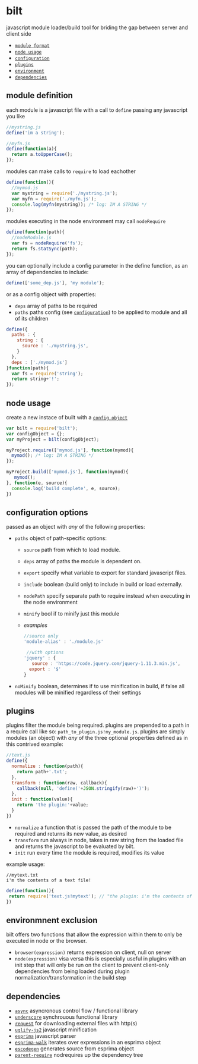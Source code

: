 # bilt
javascript module loader/build tool for briding the gap between server and client side
 - [`module format`](#module-definition)
 - [`node usage`](#node-usage)
 - [`configuration`](#configuration-options)
 - [`plugins`](#plugins)
 - [`environment`](#environmnent-exclusion)
 - [`dependencies`](#dependencies)

## module definition
each module is a javascript file with a call to `define` passing any javascript you like
~~~ Javascript
//mystring.js
define('im a string');
~~~
~~~ Javascript
//myfn.js
define(function(a){
  return a.toUpperCase();
});
~~~
modules can make calls to `require` to load eachother
~~~ Javascript
define(function(){
  //mymod.js
  var mystring = require('./mystring.js');
  var myfn = require('./myfn.js');
  console.log(myfn(mystring)); /* log: IM A STRING */
});
~~~
modules executing in the node environment may call `nodeRequire`
~~~ Javascript
define(function(path){
  //nodeModule.js
  var fs = nodeRequire('fs');
  return fs.statSync(path);
});
~~~
you can optionally include a config parameter in the define function, as an array of dependencies to include:
~~~ Javascript
define(['some_dep.js'], 'my module');
~~~
or as a config object with properties:
 - `deps` array of paths to be required
 - `paths` paths config (see [`configuration`](#configuration-options)) to be applied to module and all of its children

~~~ Javascript
define({
  paths : {
  	string : {
      source : './mystring.js',
  	}
  },
  deps : ['./mymod.js']
}function(path){
  var fs = require('string');
  return string+'!';
});
~~~


## node usage
create a new instace of built with a [`config object`](#configuration-options)
~~~ Javascript
var bilt = require('bilt');
var configObject = {};
var myProject = bilt(configObject);
~~~

~~~ Javascript
myProject.require(['mymod.js'], function(mymod){
  mymod(); /* log: IM A STRING */
});

myProject.build(['mymod.js'], function(mymod){
   mymod();
}, function(e, source){
  console.log('build complete', e, source);
})
~~~

## configuration options
passed as an object with *any* of the following properties:
 - `paths` object of path-specific options:
   - `source` path from which to load module.
   - `deps` array of paths the module is dependent on.
   - `export` specify what variable to export for standard javascript files.
   - `include` boolean (build only) to include in build or load externally.
   - `nodePath` specify separate path to require instead when executing in the node environment
   - `minify` bool if to minify just this module
   - *examples*
     
      ~~~ Javascript
      //source only
      'module-alias' : './module.js'
      ~~~
      ~~~ Javascript
       //with options
      'jquery' : {
         source : 'https://code.jquery.com/jquery-1.11.3.min.js',
        export : '$'
      }
      ~~~
 - `noMinify` boolean, determines if to use minification in build, if false all modules will be minified regardless of their settings
 

## plugins
plugins filter the module being required. plugins are prepended to a path in a require call like so: `path_to_plugin.js!my_module.js`. plugins are simply modules (an object) with *any* of the three optional properties defined as in this contrived example:
~~~ Javascript
//text.js
define({
  normalize : function(path){
  	return path+'.txt';
  },
  transform : function(raw, callback){
  	callback(null, 'define('+JSON.stringify(raw)+')');
  },
  init : function(value){
  	return 'the plugin:'+value;
  }
})
~~~
 - `normalize` a function that is passed the path of the module to be required and returns its new value, as desired
 - `transform` run always in node, takes in raw string from the loaded file and returns the javascript to be evaluated by bilt.
 - `init` run every time the module is required, modifies its value

example usage:
~~~ 
//mytext.txt
i'm the contents of a text file!
~~~
~~~ Javascript
define(function(){
 return require('text.js!mytext'); // "the plugin: i'm the contents of a text file!"
})
~~~

## environmnent exclusion
bilt offers two functions that allow the expression within them to only be executed in node or the browser.
 - `browser(expression)` returns expression on client, null on server
 - `node(expression)` visa versa
this is especially useful in plugins with an init step that will only be run on the client to prevent client-only dependencies from being loaded during plugin normalization/transformation in the build step

## dependencies
 - [`async`](https://github.com/caolan/async) asyncronous control flow / functional library
 - [`underscore`](http://underscorejs.org/) synchrouous functional library
 - [`request`](https://github.com/request/request) for downloading external files with http(s)
 - [`uglify-js2`](https://github.com/mishoo/UglifyJS2) javascript minification
 - [`esprima`](http://esprima.org/) javascript parser
 - [`esprima-walk`](https://github.com/jrajav/esprima-walk) iterates over expressions in an esprima object
 - [`escodegen`](https://github.com/estools/escodegen) generates source from esprima object
 - [`parent-require`](https://github.com/jaredhanson/node-parent-require) nodrequires up the dependency tree
